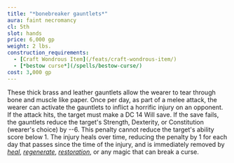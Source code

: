 ```yaml
---
title: "*bonebreaker gauntlets*"
aura: faint necromancy
cl: 5th
slot: hands
price: 6,000 gp
weight: 2 lbs.
construction_requirements:
  - [Craft Wondrous Item](/feats/craft-wondrous-item/)
  - [*bestow curse*](/spells/bestow-curse/)
cost: 3,000 gp
---
```


These thick brass and leather gauntlets allow the wearer to tear through bone and muscle like paper. Once per day, as part of a melee attack, the wearer can activate the gauntlets to inflict a horrific injury on an opponent. If the attack hits, the target must make a DC 14 Will save. If the save fails, the gauntlets reduce the target's Strength, Dexterity, or Constitution (wearer's choice) by --6. This penalty cannot reduce the target's ability score below 1. The injury heals over time, reducing the penalty by 1 for each day that passes since the time of the injury, and is immediately removed by [*heal*](/spells/heal/), [*regenerate*](/spells/regenerate/), [*restoration*](/spells/restoration/), or any magic that can break a curse.

